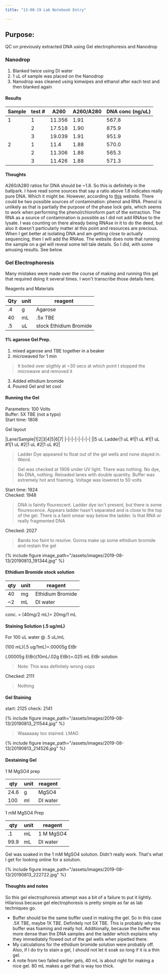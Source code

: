 ```yaml
---
title: "13-08-19 Lab Notebook Entry"

---
```


## Purpose:
QC on previously extracted DNA using Gel electrophoresis and Nanodrop

### Nanodrop

1. Blanked twice using DI water
2. 1 uL of sample was placed on the Nanodrop
3. Nanodrop was cleaned using kimwipes and ethanol after each test and then blanked again

#### Results

|Sample|test #|A260|A260/A280|DNA conc (ng/uL)|
|---|---|---|---|---|
|1|1|11.356|1.91|567.8|
||2|17.518|1.90|875.9|
||3|19.039|1.91|951.9|
|2|1|11.4|1.88|570.0|
||2|11.306|1.88|565.3|
||3|11.426|1.88|571.3|

#### Thoughts
A260/A280 ratios for DNA should be ~1.8. So this is definitely in the ballpark. I have read some sources that say a ratio above 1.8 indicates really pure DNA. Which it might be. However, according to [this](https://www.ogt.com/resources/literature/483_understanding_and_measuring_variations_in_dna_sample_quality) website. There could be two possible sources of contamination: phenol and RNA. Phenol is unlikely as that is partially the purpose of the phase lock gels, which seems to work when performing the phenol/chloroform part of the extraction. The RNA as a source of contamination is possible as I did not add RNAse to the lysate. I was counting on there already being RNAse in it to do the deed, but also it doesn't particularly matter at this point and resources are precious. When I get better at isolating DNA and am getting close to actually sequencing, then I will add the RNAse. The website does note that running the sample on a gel will reveal some tell tale details. So I did, with some amusing results. See below.

### Gel Electrophoresis

Many mistakes were made over the course of making and running this gel that required doing it several times. I won't transcribe those details here. 

Reagents and Materials

|Qty|unit|reagent|
|---|---|---|
|.4|g|Agarose|
|40|mL|.5x TBE|
|.5|uL|stock Ethidium Bromide|

#### 1% agarose Gel Prep.
1. mixed agarose and TBE together in a beaker
2. microwaved for 1 min
> It boiled over sligthly at ~30 secs at which point I stopped the microwave and removed it
3. Added ethidium bromide
4. Poured Gel and let cool

#### Running the Gel

Parameters: 100 Volts  
Buffer: 5X TBE (not a typo)  
Start time: 1808  

Gel layout

|Lane/Sample|1|2|3|4|5|6|7|
|-|-|-|-|-|-|-|
||5 uL Ladder|1 uL #1|1 uL #1|1 uL #1|1 uL #2|1 uL #2|1 uL #2|

> Ladder Dye appeared to float out of the gel wells and none stayed in. Weird. 

> Gel was checked at 1908 under UV light. There was nothing. No dye, No DNA, nothing. Reloaded lanes with double quantity. Buffer was extremely hot and foaming. Voltage was lowered to 50 volts

Start time: 1924  
Checked: 1948   
> DNA is faintly flourescent. Ladder dye isn't present, but there is some flourescence. Appears ladder hasn't separated and is close to the top of the gel. There is a faint smear way below the ladder. Is that RNA or really fragmented DNA   

Checked: 2027  

> Bands too faint to resolve. Gonna make up some ethidium bromide and restain the gel

{% include figure image_path="/assets/images/2019-08-13/20190813_191344.jpg"  %}

#### Ethidium Bromide stock solution

|qty|unit|reagent|
|---|---|---|
|40 |mg |Ethidium Bromide|
|~2 |mL |DI water|

conc. = (40mg/2 mL)= 20mg/1 mL

#### Staining Solution (.5 ug/mL)
For 100 uL water @ .5 uL/mL

(100 mL)(.5 ug/1mL)=.00005g EtBr 

(.00005g EtBr)(10mL/.02g EtBr)=.025 mL EtBr solution  

> Note: This was definitely wrong oops
 
Checked: 2111

> Nothing

#### Gel Staining 
start: 2125
check: 2141  

{% include figure image_path="/assets/images/2019-08-13/20190813_211544.jpg"  %}

> Waaaaaay too stained. LMAO

{% include figure image_path="/assets/images/2019-08-13/20190813_214526.jpg"  %}

#### Destaining Gel

1 M MgSO4 prep

|qty|unit|reagent|
|---|---|---|
|24.6|g|MgSO4|
|100|ml|DI water|

1 mM MgSO4 Prep

|qty|unit|reagent|
|---|---|---|
|.1 |mL|1 M MgSO4|
|99.9|mL|DI water|

Gel was soaked in the 1 mM MgSO4 solution. Didn't really work. That's what I get for looking online for a solution. 

{% include figure image_path="/assets/images/2019-08-13/20190813_222722.jpg"  %}

#### Thoughts and notes
So this gel electrophoresis attempt was a bit of a failure to put it lightly. Hilarious because gel electrophoresis is pretty simple as far as lab techniques go. 
* Buffer should be the same buffer used in making the gel. So in this case .5X TBE, maybe 1X TBE. Definitely not 5X TBE. This is probably why the buffer was foaming and really hot. Additionally, because the buffer was more dense than the DNA samples and the ladder which explains why they immediately flowed out of the gel wells when pipetted there. 
* My calculations for the ethidium bromide solution were probably off. Also, if I do try to stain a gel, I should not let it soak so long if it is a thin gel. 
* A note from two failed earlier gels, 40 mL is about right for making a nice gel. 80 mL makes a gel that is way too thick. 
